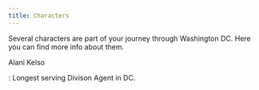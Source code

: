 ```yaml
---
title: Characters 
---
```


Several characters are part of your journey through Washington DC. Here you can find more info about them.

 Alani Kelso
 
 :  Longest serving Divison Agent in DC.